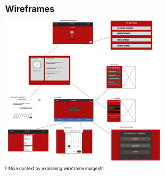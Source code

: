 # Wireframes

![Draft wireframes of GymBuddy showing login flow, profile management, settings configuration, and match interaction features.](wireframes-v2.png)

!!!Give context by explaining wireframe images!!!
